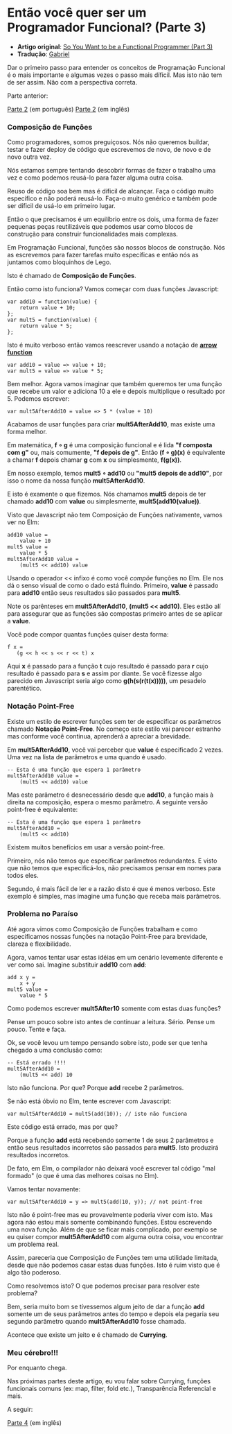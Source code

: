 # Então você quer ser um Programador Funcional? (Parte 3)

* **Artigo original**: [So You Want to be a Functional Programmer (Part 3)](https://medium.com/@cscalfani/so-you-want-to-be-a-functional-programmer-part-3-1b0fd14eb1a7#.zffq7cklj)
* **Tradução**: [Gabriel](https://github.com/gabriel-ribeiro-ir)

Dar o primeiro passo para entender os conceitos de Programação Funcional é o mais importante e algumas vezes o passo mais díficil. Mas isto não tem de ser assim. Não com a perspectiva correta.

Parte anterior: 

[Parte 2](parte-2.md) (em português)
[Parte 2](https://medium.com/@cscalfani/so-you-want-to-be-a-functional-programmer-part-2-7005682cec4a#.q2xydwfne) (em inglês)

### Composição de Funções

Como programadores, somos preguiçosos. Nós não queremos buildar, testar e fazer deploy de código que escrevemos de novo, de novo e de novo outra vez.

Nós estamos sempre tentando descobrir formas de fazer o trabalho uma vez e como podemos reusá-lo para fazer alguma outra coisa.

Reuso de código soa bem mas é díficil de alcançar. Faça o código muito específico e não poderá reusá-lo. Faça-o muito genérico e também pode ser díficil de usá-lo em primeiro lugar.

Então o que precisamos é um equilíbrio entre os dois, uma forma de fazer pequenas peças reutilizáveis que podemos usar como blocos de construção para construir funcionalidades mais complexas.

Em Programação Funcional, funções são nossos blocos de construção. Nós as escrevemos para fazer tarefas muito específicas e então nós as juntamos como bloquinhos de Lego.

Isto é chamado de **Composição de Funções**.

Então como isto funciona? Vamos começar com duas funções Javascript:

```
var add10 = function(value) {
    return value + 10;
};
var mult5 = function(value) {
    return value * 5;
};
```

Isto é muito verboso então vamos reescrever usando a notação de [**arrow function**](https://developer.mozilla.org/pt-BR/docs/Web/JavaScript/Reference/Functions/Arrow_functions)

```
var add10 = value => value + 10;
var mult5 = value => value * 5;
```

Bem melhor. Agora vamos imaginar que também queremos ter uma função que recebe um valor e adiciona 10 a ele e depois multiplique o resultado por 5. Podemos escrever:

`var mult5AfterAdd10 = value => 5 * (value + 10)`

Acabamos de usar funções para criar **mult5AfterAdd10**, mas existe uma forma melhor.

Em matemática, **f ∘ g** é uma composição funcional e é lida **"f composta com g"** ou, mais comumente, **"f depois de g"**. Então **(f ∘ g)(x)** é equivalente a chamar **f** depois chamar **g** com **x** ou simplesmente, **f(g(x))**.

Em nosso exemplo, temos **mult5 ∘ add10** ou **"mult5 depois de add10"**, por isso o nome da nossa função **mult5AfterAdd10**.

E isto é examente o que fizemos. Nós chamamos **mult5** depois de ter chamado **add10** com **value** ou simplesmente, **mult5(add10(value))**.

Visto que Javascript não tem Composição de Funções nativamente, vamos ver no Elm:

```
add10 value =
    value + 10
mult5 value =
    value * 5
mult5AfterAdd10 value =
    (mult5 << add10) value
```

Usando o operador << infixo é como você *compõe* funções no Elm. Ele nos dá o senso visual de como o dado está fluindo. Primeiro, **value** é passado para **add10** então seus resultados são passados para **mult5**.

Note os parênteses em **mult5AfterAdd10**, **(mult5 << add10)**. Eles estão alí para assegurar que as funções são compostas primeiro antes de se aplicar a **value**.

Você pode compor quantas funções quiser desta forma:

```
f x =
   (g << h << s << r << t) x
```


Aqui **x** é passado para a função **t** cujo resultado é passado para **r** cujo resultado é passado para **s** e assim por diante. Se você fizesse algo parecido em Javascript seria algo como **g(h(s(r(t(x)))))**, um pesadelo parentético.

### Notação Point-Free

Existe um estilo de escrever funções sem ter de especificar os parâmetros chamado **Notação Point-Free**. No começo este estilo vai parecer estranho mas conforme você continua, aprenderá a apreciar a brevidade.

Em **mult5AfterAdd10**, você vai perceber que **value** é especificado 2 vezes. Uma vez na lista de parâmetros e uma quando é usado.

```
-- Esta é uma função que espera 1 parâmetro
mult5AfterAdd10 value =
    (mult5 << add10) value
```

Mas este parâmetro é desnecessário desde que **add10**, a função mais à direita na composição, espera o mesmo parâmetro. A seguinte versão point-free é equivalente:

```
-- Esta é uma função que espera 1 parâmetro
mult5AfterAdd10 =
    (mult5 << add10)
```

Existem muitos benefícios em usar a versão point-free.

Primeiro, nós não temos que especificar parâmetros redundantes. E visto que não temos que especificá-los, não precisamos pensar em nomes para todos eles.

Segundo, é mais fácil de ler e a razão disto é que é menos verboso. Este exemplo é simples, mas imagine uma função que receba mais parâmetros.

### Problema no Paraíso

Até agora vimos como Composição de Funções trabalham e como especificamos nossas funções na notação Point-Free para brevidade, clareza e flexibilidade.

Agora, vamos tentar usar estas idéias em um cenário levemente diferente e ver como sai. Imagine substituir **add10** com **add**:

```
add x y =
    x + y
mult5 value =
    value * 5
```

Como podemos escrever **mult5After10** somente com estas duas funções?

Pense um pouco sobre isto antes de continuar a leitura. Sério. Pense um pouco. Tente e faça.

Ok, se você levou um tempo pensando sobre isto, pode ser que tenha chegado a uma conclusão como:

```
-- Está errado !!!!
mult5AfterAdd10 =
    (mult5 << add) 10 
```

Isto não funciona. Por que? Porque **add** recebe 2 parâmetros.

Se não está óbvio no Elm, tente escrever com Javascript:

`var mult5AfterAdd10 = mult5(add(10)); // isto não funciona`

Este código está errado, mas por que?

Porque a função **add** está recebendo somente 1 de seus 2 parâmetros e então seus resultados incorretos são passados para **mult5**. Isto produzirá resultados incorretos.

De fato, em Elm, o compilador não deixará você escrever tal código "mal formado" (o que é uma das melhores coisas no Elm).

Vamos tentar novamente:

`var mult5AfterAdd10 = y => mult5(add(10, y)); // not point-free`

Isto não é point-free mas eu provavelmente poderia viver com isto. Mas agora não estou mais somente combinando funções. Estou escrevendo uma nova função. Além de que se ficar mais complicado, por exemplo se eu quiser compor **mult5AfterAdd10** com alguma outra coisa, vou encontrar um problema real.

Assim, pareceria que Composição de Funções tem uma utilidade limitada, desde que não podemos casar estas duas funções. Isto é ruim visto que é algo tão poderoso.

Como resolvemos isto? O que podemos precisar para resolver este problema?

Bem, seria muito bom se tívessemos algum jeito de dar a função **add** somente um de seus parâmetros antes do tempo e depois ela pegaria seu segundo parâmetro quando **mult5AfterAdd10** fosse chamada.

Acontece que existe um jeito e é chamado de **Currying**.

### Meu cérebro!!!

Por enquanto chega.

Nas próximas partes deste artigo, eu vou falar sobre Currying, funções funcionais comuns (ex: map, filter, fold etc.), Transparência Referencial e mais.

A seguir: 

[Parte 4](https://medium.com/@cscalfani/so-you-want-to-be-a-functional-programmer-part-4-18fbe3ea9e49#.j22a5ccmb) (em inglês)